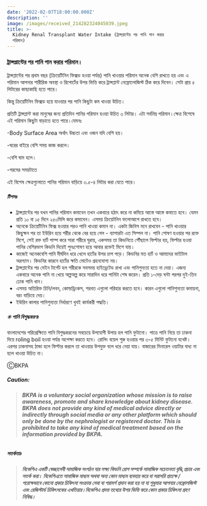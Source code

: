 ```yaml
---
date: '2022-02-07T18:00:00.000Z'
description: ''
image: /images/received_214282324045039.jpeg
title: >-
  Kidney Renal Transplant Water Intake (ট্রান্সপ্লান্টের পর পানি পান করার
  পরিমান)
---
```




### **ট্রান্সপ্লান্টের পর পানি পান করার পরিমান।**

ট্রান্সপ্লান্টের পর প্রথম বছর (ক্রিয়েটিনিন ফিক্সড হওয়া পর্যন্ত) পানি খাওয়ার পরিমান অনেক বেশি রাখতে হয় এবং এ পরিমান আপনার শারীরিক অবস্থা ও রিপোর্টের উপর ভিত্তি করে ট্রান্সপ্লান্ট নেফ্রোলোজিস্ট ঠিক করে দিবেন। সেটা প্রায় ৫ লিটারের কাছাকাছি হতে পারে।

কিন্তু ক্রিয়েটিনিন ফিক্সড হয়ে যাওয়ার পর পানি কিছুটা কম খাওয়া উচিত।

প্রতিটি ট্রান্সপ্লান্ট করা মানুষের জন্য প্রতিদিন পানির পরিমান হওয়া উচিত ৩ লিটার। এটা সর্বনিম্ন পরিমান।ক্ষেত্র বিশেষে এই পরিমান কিছুটা বাড়াতে হতে পারে।যেমনঃ

\-Body Surface Area অর্থাৎ উচ্চতা এবং ওজন যদি বেশি হয়।

\-ঘরের বাইরে বেশি সময় কাজ করলে।

\-বেশি ঘাম হলে।

\-গরমের সময়টাতে

এই বিশেষ ক্ষেত্রগুলোতে পানির পরিমান বাড়িয়ে ৩.৫-৪ লিটার করা যেতে পারে।

##### **টিপসঃ**

* ট্রান্সপ্লান্টের পর যখন পানির পরিমান কমাবেন তখন একবারে হঠাৎ করে না কমিয়ে আস্তে আস্তে কমাতে হবে। যেমন প্রতি ১০ বা ১৫ দিনে ২৫০মিলি করে কমাবেন। এসময় ক্রিয়েটনিন ফলোআপে রাখতে হবে।
* অনেকে ক্রিয়েটিনিন ফিক্স হওয়ার পরও পানি খাওয়া কমান না। একটা জিনিস মনে রাখবেন - পানি খাওয়ার কিছুক্ষন পর তা ইউরিন হয়ে শরীর থেকে বের হয়ে গেল - ব্যাপারটা এত সিম্পল না। পানি শোষণ হওয়ার পর রক্তে মিশে, সেই রক্ত হার্ট পাম্প করে সারা শরীরে ঘুরায়, একসময় তা কিডনিতে পৌঁছালে ফিল্টার হয়, ফিল্টার হওয়া পানির বেশিরভাগ কিডনি দিয়েই পুনঃশোষণ হয়ে আবার রক্তেই মিশে যায়।
* কাজেই অনেকবেশি পানি দীর্ঘদিন ধরে খেলে হার্টের উপর চাপ পড়ে। কিডনির মত হার্ট ও আমাদের ভাইটাল অরগ্যান। কিডনির কারনে হার্টের ক্ষতি মোটেও গ্রহনযোগ্য নয়।
* ট্রান্সপ্লান্টের পর মেইন টার্গেট হল শরীরকে সবসময় হাইড্রেটেড রাখা এবং পানিশুন্যতা হতে না দেয়া। এজন্য একবারে অনেক পানি না খেয়ে অল্পঅল্প করে সারাদিন ধরে পানিটা শেষ করেন। প্রতি ১-দেড় ঘন্টা পরপর দুই-তিন ঢোক পানি খান।
* এসময় অতিরিক্ত চিনি/লবন, কোল্ডড্রিংকস, শরবত এগুলো পরিহার করতে হবে। কারন এগুলো পানিশুন্যতা কমায়না, বরং বাড়িয়ে দেয়।
* ইউরিন কালার পানিশুন্যতা নির্ধারণে খুবই কার্যকরী পদ্ধতি।

##### **✳ পানি বিশুদ্ধকরণঃ**

বাংলাদেশের পরিপ্রেক্ষিতে পানি বিশুদ্ধকরনের সবচেয়ে উপযোগী উপায় হল পানি ফুটানো। পাত্রে পানি নিয়ে তা ঢাকনা দিয়ে roling boil হওয়া পর্যন্ত অপেক্ষা করতে হবে। রোলিং বয়েল শুরু হওয়ার পর ৩-৫ মিনিট ফুটানো যথেষ্ট। এরপর ঢাকনাসহ ঠান্ডা হলে ফিল্টার করলে তা খাওয়ার উপযুক্ত বলে ধরে নেয়া যায়। বাজারের মিনারেল ওয়াটার বাধ্য না হলে খাওয়া উচিত না।

ⒸBKPA

##### **Caution:**

> ###### **BKPA is a voluntary social organization whose mission is to raise awareness, promote and share knowledge about kidney disease. BKPA does not provide any kind of medical advice directly or indirectly through social media or any other platform which should only be done by the nephrologist or registered doctor. This is prohibited to take any kind of medical treatment based on the information provided by BKPA.**

##### **সতর্কতাঃ**

> ###### **বিকেপিএ একটি স্বেচ্ছাসেবী সামাজিক সংগঠন যার লক্ষ্য কিডনি রোগ সম্পর্কে সামাজিক সচেতনতা বৃদ্ধি,প্রচার এবং সতর্ক করা। বিকেপিএতে সামাজিক মাধ্যম অথবা অন্য কোন মাধ্যম ব্যবহার করে বা সরাসরি প্রত্যক্ষ / পরোক্ষভাবে কোনো প্রকার চিকিৎসা সংক্রান্ত সেবা বা পরামর্শ প্রদান করা হয় না যা শুধুমাত্র আপনার নেফ্রোলজিস্ট এবং রেজিস্টার্ড চিকিৎসকের এখতিয়ার।বিকেপিএ প্রদত্ত তথ্যের উপর ভিত্তি করে কোন প্রকার চিকিৎসা গ্রহণ নিষিদ্ধ।**
